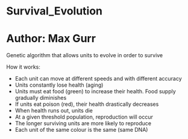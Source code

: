 # Survival_Evolution
Author: Max Gurr
============================================================

Genetic algorithm that allows units to evolve in order to survive

How it works:
- Each unit can move at different speeds and with different accuracy
- Units constantly lose health (aging)
- Units must eat food (green) to increase their health. Food supply gradually diminishes
- If units eat poison (red), their health drastically decreases
- When health runs out, units die
- At a given threshold population, reproduction will occur
- The longer surviving units are more likely to reproduce
- Each unit of the same colour is the same (same DNA)